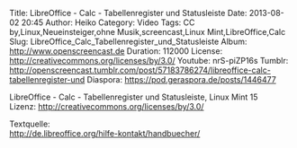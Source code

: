 Title: LibreOffice - Calc - Tabellenregister und Statusleiste
Date: 2013-08-02 20:45
Author: Heiko
Category: Video
Tags: CC by,Linux,Neueinsteiger,ohne Musik,screencast,Linux Mint,LibreOffice,Calc
Slug: LibreOffice_Calc_Tabellenregister_und_Statusleiste
Album: http://www.openscreencast.de
Duration: 112000
License: http://creativecommons.org/licenses/by/3.0/
Youtube: nrS-piZP16s
Tumblr: http://openscreencast.tumblr.com/post/57183786274/libreoffice-calc-tabellenregister-und
Diaspora: https://pod.geraspora.de/posts/1446477

LibreOffice - Calc - Tabellenregister und Statusleiste, Linux Mint 15  
Lizenz: <http://creativecommons.org/licenses/by/3.0/>  
  
Textquelle:  
<http://de.libreoffice.org/hilfe-kontakt/handbuecher/>

